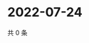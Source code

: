 # 2022-07-24

共 0 条

<!-- BEGIN WEIBO -->
<!-- 最后更新时间 Sun Jul 24 2022 06:15:21 GMT+0800 (China Standard Time) -->

<!-- END WEIBO -->
